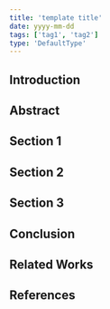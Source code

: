 ```yaml
---
title: 'template title'
date: yyyy-mm-dd
tags: ['tag1', 'tag2']
type: 'DefaultType'
---
```


## Introduction

## Abstract

## Section 1

## Section 2

## Section 3

## Conclusion

## Related Works

## References
